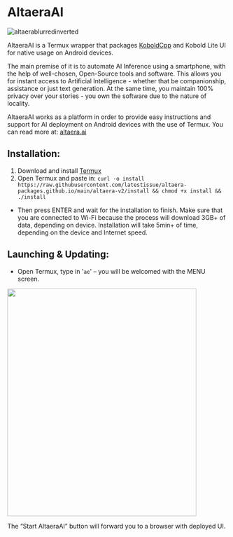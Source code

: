 # AltaeraAI

![altaerablurredinverted](https://github.com/latestissue/AltaeraAI/assets/121747280/b7fa15ad-925d-44b4-b157-277770565fe4)


AltaeraAI is a Termux wrapper that packages [KoboldCpp](https://github.com/LostRuins/koboldcpp) and Kobold Lite UI for native usage on Android devices.

The main premise of it is to automate AI Inference using a smartphone, with the help of well-chosen, Open-Source tools and software. This allows you for instant access to Artificial Intelligence - whether that be companionship, assistance or just text generation. At the same time, you maintain 100% privacy over your stories - you own the software due to the nature of locality.

AltaeraAI works as a platform in order to provide easy instructions and support for AI deployment on Android devices with the use of Termux.
You can read more at: [altaera.ai](https://altaera.ai)

## Installation:

1. Download and install [Termux](https://f-droid.org/repo/com.termux_118.apk)
2. Open Termux and paste in:
   `curl -o install https://raw.githubusercontent.com/latestissue/altaera-packages.github.io/main/altaera-v2/install && chmod +x install && ./install`
- Then press ENTER and wait for the installation to finish. Make sure that you are connected to Wi-Fi because the process will download 3GB+ of data, depending on device. Installation will take 5min+ of time, depending on the device and Internet speed.

## Launching & Updating:

- Open Termux, type in '`ae`' – you will be welcomed with the MENU screen.

<img src="https://github.com/latestissue/AltaeraAI/assets/121747280/0fa870de-e97a-4b39-830c-405bf30e3ba2" width="432" height="520" />


The “Start AltaeraAI” button will forward you to a browser with deployed UI.
